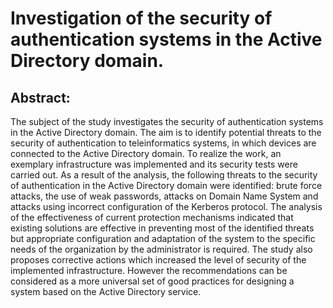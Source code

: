 
#  Investigation of the security of authentication systems in the Active Directory domain.
## Abstract:
The subject of the study investigates the security of authentication systems in the Active Directory domain. The aim is to identify potential threats to the security of authentication to teleinformatics systems, in which devices are connected to the Active Directory domain. To realize the work, an exemplary infrastructure was implemented and its security tests were carried out. As a result of the analysis, the following threats to the security of authentication in the Active Directory domain were identified: brute force attacks, the use of weak passwords, attacks on Domain Name System and attacks using incorrect configuration of the Kerberos protocol. The analysis of the effectiveness of current protection mechanisms indicated that existing solutions are effective in preventing most of the identified threats but appropriate configuration and adaptation of the system to the specific needs of the organization by the administrator is required. The study also proposes corrective actions which increased the level of security of the implemented infrastructure. However the recommendations can be considered as a more universal set of good practices for designing a system based on the Active Directory service.
